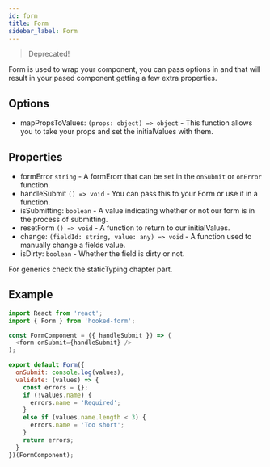 ```yaml
---
id: form
title: Form
sidebar_label: Form
---
```


> Deprecated!

Form is used to wrap your component, you can pass options in and that will result in your pased component getting a few extra properties.

## Options

- mapPropsToValues: `(props: object) => object` - This function allows you to take your props and set the initialValues with them.

## Properties

- formError `string` - A formErorr that can be set in the `onSubmit` or `onError` function.
- handleSubmit `() => void` - You can pass this to your Form or use it in a function.
- isSubmitting: `boolean` - A value indicating whether or not our form is in the process of submitting.
- resetForm `() => void` - A function to return to our initialValues.
- change: `(fieldId: string, value: any) => void` - A function used to manually change a fields value.
- isDirty: `boolean` - Whether the field is dirty or not.

For generics check the staticTyping chapter part.

## Example

```js
import React from 'react';
import { Form } from 'hooked-form';

const FormComponent = ({ handleSubmit }) => (
  <form onSubmit={handleSubmit} />
);

export default Form({
  onSubmit: console.log(values),
  validate: (values) => {
    const errors = {};
    if (!values.name) {
      errors.name = 'Required';
    }
    else if (values.name.length < 3) {
      errors.name = 'Too short';
    }
    return errors;
  }
})(FormComponent);
```
